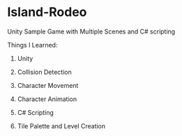 # Island-Rodeo
Unity Sample Game with Multiple Scenes and C# scripting


Things I Learned:
1. Unity

2. Collision Detection

3. Character Movement

4. Character Animation

5. C# Scripting

6. Tile Palette and Level Creation
